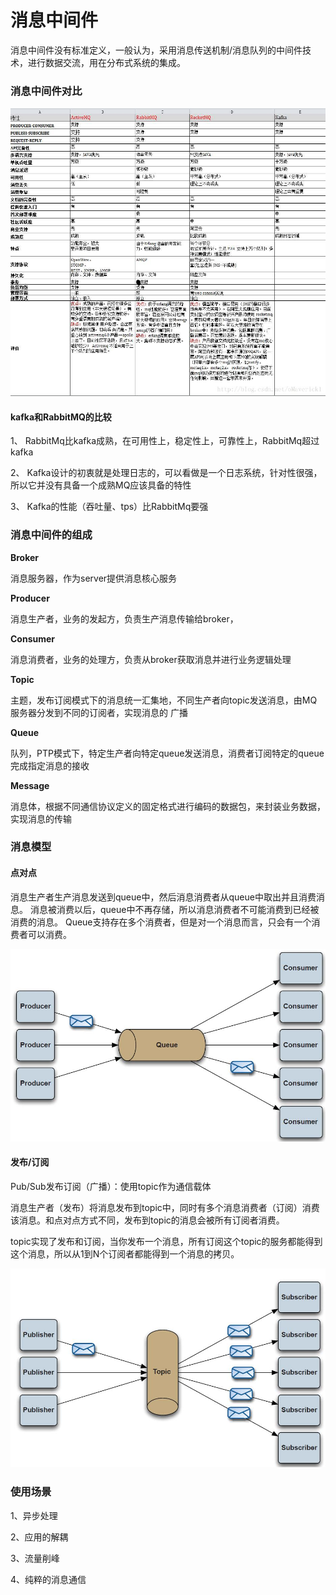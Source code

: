 # 消息中间件

消息中间件没有标准定义，一般认为，采用消息传送机制/消息队列的中间件技术，进行数据交流，用在分布式系统的集成。

### 消息中间件对比

![1555169810545](imgs/20170816171523564.jpg)

#### kafka和RabbitMQ的比较

1、  RabbitMq比kafka成熟，在可用性上，稳定性上，可靠性上，RabbitMq超过kafka

2、  Kafka设计的初衷就是处理日志的，可以看做是一个日志系统，针对性很强，所以它并没有具备一个成熟MQ应该具备的特性

3、  Kafka的性能（吞吐量、tps）比RabbitMq要强

### 消息中间件的组成

**Broker**

消息服务器，作为server提供消息核心服务

**Producer**

消息生产者，业务的发起方，负责生产消息传输给broker，

**Consumer**

消息消费者，业务的处理方，负责从broker获取消息并进行业务逻辑处理

**Topic**

主题，发布订阅模式下的消息统一汇集地，不同生产者向topic发送消息，由MQ服务器分发到不同的订阅者，实现消息的       广播

**Queue**

队列，PTP模式下，特定生产者向特定queue发送消息，消费者订阅特定的queue完成指定消息的接收

**Message**

消息体，根据不同通信协议定义的固定格式进行编码的数据包，来封装业务数据，实现消息的传输

### 消息模型

#### 点对点

消息生产者生产消息发送到queue中，然后消息消费者从queue中取出并且消费消息。 
消息被消费以后，queue中不再存储，所以消息消费者不可能消费到已经被消费的消息。 Queue支持存在多个消费者，但是对一个消息而言，只会有一个消费者可以消费。

![img](imgs/20180417-1.png)

#### 发布/订阅

Pub/Sub发布订阅（广播）：使用topic作为通信载体

消息生产者（发布）将消息发布到topic中，同时有多个消息消费者（订阅）消费该消息。和点对点方式不同，发布到topic的消息会被所有订阅者消费。

topic实现了发布和订阅，当你发布一个消息，所有订阅这个topic的服务都能得到这个消息，所以从1到N个订阅者都能得到一个消息的拷贝。

![img](imgs/20180417-2.png)

### 使用场景

1、异步处理

2、应用的解耦

3、流量削峰

4、纯粹的消息通信



